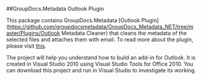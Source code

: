 ##GroupDocs.Metadata Outlook Plugin

This package contains GroupDocs.Metadata [Outlook Plugin](https://github.com/groupdocsmetadata/GroupDocs_Metadata_NET/tree/master/Plugins/Outlook Metadata Cleaner) that cleans the metadata of the selected files and attaches them with email. To read more about the plugin, please visit [this](http://groupdocs.com/docs/display/metadatanet/Getting+Starting+with+Outlook+Metadata+Cleaner).


The project will help you understand how to build an add-in for Outlook. It is created in Visual Studio 2010 using Visual Studio Tools for Office 2010. You can download this project and run in Visual Studio to investigate its working.
